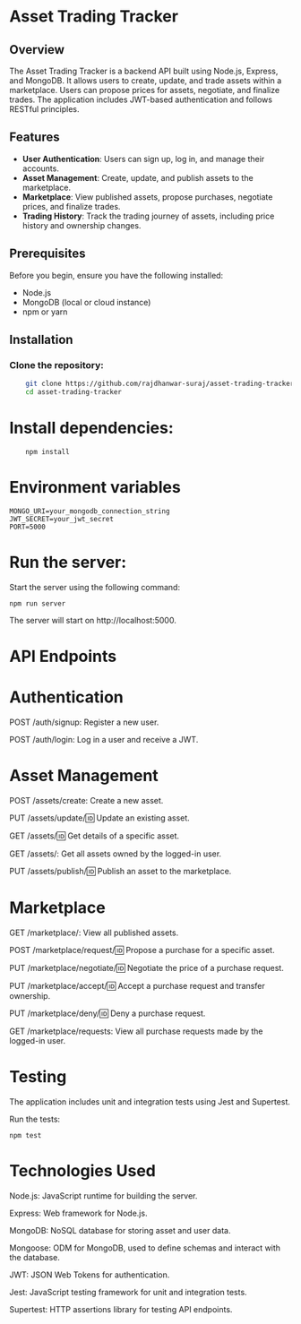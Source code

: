 # Asset Trading Tracker

## Overview

The Asset Trading Tracker is a backend API built using Node.js, Express, and MongoDB. It allows users to create, update, and trade assets within a marketplace. Users can propose prices for assets, negotiate, and finalize trades. The application includes JWT-based authentication and follows RESTful principles.

## Features

- **User Authentication**: Users can sign up, log in, and manage their accounts.
- **Asset Management**: Create, update, and publish assets to the marketplace.
- **Marketplace**: View published assets, propose purchases, negotiate prices, and finalize trades.
- **Trading History**: Track the trading journey of assets, including price history and ownership changes.

## Prerequisites

Before you begin, ensure you have the following installed:

- Node.js
- MongoDB (local or cloud instance)
- npm or yarn

## Installation

### Clone the repository:

```bash
    git clone https://github.com/rajdhanwar-suraj/asset-trading-tracker.git
    cd asset-trading-tracker
```

# Install dependencies:

```
    npm install
```

# Environment variables

```
MONGO_URI=your_mongodb_connection_string
JWT_SECRET=your_jwt_secret
PORT=5000
```

# Run the server:

Start the server using the following command:

```
npm run server
```
The server will start on http://localhost:5000.

# API Endpoints

# Authentication

POST /auth/signup: Register a new user.

POST /auth/login: Log in a user and receive a JWT.

# Asset Management

POST /assets/create: Create a new asset.

PUT /assets/update/:id: Update an existing asset.

GET /assets/:id: Get details of a specific asset.

GET /assets/: Get all assets owned by the logged-in user.

PUT /assets/publish/:id: Publish an asset to the marketplace.

# Marketplace

GET /marketplace/: View all published assets.

POST /marketplace/request/:id: Propose a purchase for a specific asset.

PUT /marketplace/negotiate/:id: Negotiate the price of a purchase request.

PUT /marketplace/accept/:id: Accept a purchase request and transfer ownership.

PUT /marketplace/deny/:id: Deny a purchase request.

GET /marketplace/requests: View all purchase requests made by the logged-in user.

# Testing

The application includes unit and integration tests using Jest and Supertest.

Run the tests:

```
npm test
```

# Technologies Used

Node.js: JavaScript runtime for building the server.

Express: Web framework for Node.js.

MongoDB: NoSQL database for storing asset and user data.

Mongoose: ODM for MongoDB, used to define schemas and interact with the database.

JWT: JSON Web Tokens for authentication.

Jest: JavaScript testing framework for unit and integration tests.

Supertest: HTTP assertions library for testing API endpoints.